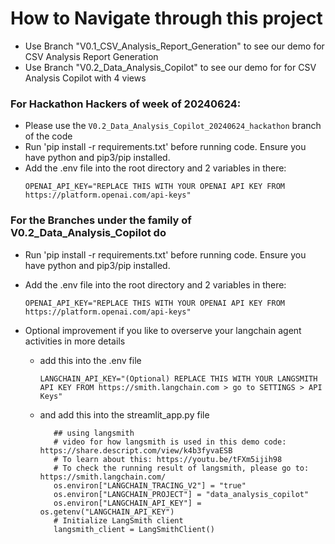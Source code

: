 # How to Navigate through this project
- Use Branch "V0.1_CSV_Analysis_Report_Generation" to see our demo for CSV Analysis Report Generation
- Use Branch "V0.2_Data_Analysis_Copilot" to see our demo for for CSV Analysis Copilot with 4 views

### For Hackathon Hackers of week of 20240624:
- Please use the ```V0.2_Data_Analysis_Copilot_20240624_hackathon``` branch of the code
- Run 'pip install -r requirements.txt' before running code. Ensure you have python and pip3/pip installed.
 - Add the .env file into the root directory and 2 variables in there:
    ```  
    OPENAI_API_KEY="REPLACE THIS WITH YOUR OPENAI API KEY FROM https://platform.openai.com/api-keys"
    ```

### For the Branches under the family of V0.2_Data_Analysis_Copilot do
 - Run 'pip install -r requirements.txt' before running code. Ensure you have python and pip3/pip installed.
 - Add the .env file into the root directory and 2 variables in there:
    ```  
    OPENAI_API_KEY="REPLACE THIS WITH YOUR OPENAI API KEY FROM https://platform.openai.com/api-keys"
    ```

 - Optional improvement if you like to overserve your langchain agent activities in more details
   - add this into the .env file
      ```
      LANGCHAIN_API_KEY="(Optional) REPLACE THIS WITH YOUR LANGSMITH API KEY FROM https://smith.langchain.com > go to SETTINGS > API Keys"
      ```
   - and add this into the streamlit_app.py file
      ```
         ## using langsmith
         # video for how langsmith is used in this demo code: https://share.descript.com/view/k4b3fyvaESB
         # To learn about this: https://youtu.be/tFXm5ijih98
         # To check the running result of langsmith, please go to: https://smith.langchain.com/
         os.environ["LANGCHAIN_TRACING_V2"] = "true"
         os.environ["LANGCHAIN_PROJECT"] = "data_analysis_copilot"
         os.environ["LANGCHAIN_API_KEY"] = os.getenv("LANGCHAIN_API_KEY")
         # Initialize LangSmith client
         langsmith_client = LangSmithClient()

      ```
